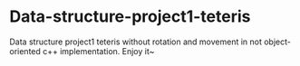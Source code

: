 # Data-structure-project1-teteris
Data structure project1 teteris without rotation and movement in not object-oriented c++ implementation.
Enjoy it~
